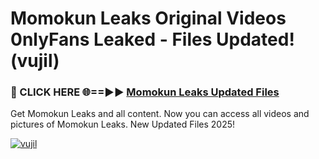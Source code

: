 # Momokun Leaks Original Videos 0nlyFans Leaked - Files Updated! (vujil)

<h3>🔴 CLICK HERE 🌐==►► <a href="https://tinyurl.com/ehrbuxhb" rel="nofollow">Momokun Leaks Updated Files</a></h3>

Get Momokun Leaks and all content. Now you can access all videos and pictures of Momokun Leaks. New Updated Files 2025!

[![vujil](https://i.imgur.com/lVYEuWS.gif)](https://tinyurl.com/ehrbuxhb)
